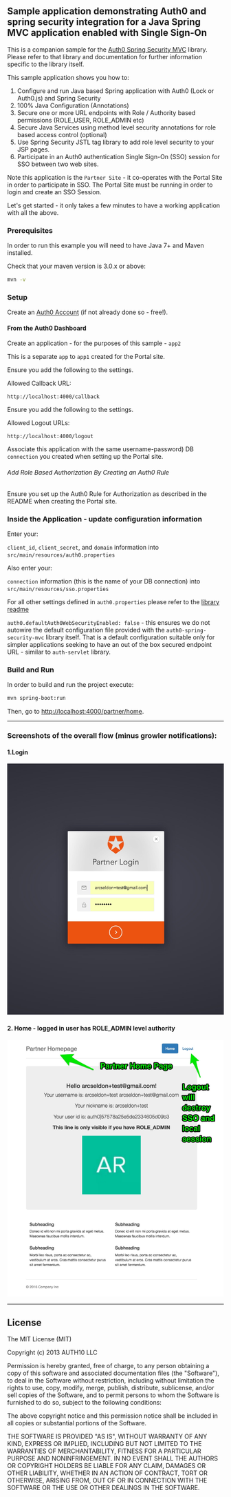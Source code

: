 ## Sample application demonstrating Auth0 and spring security integration for a Java Spring MVC application enabled with Single Sign-On

This is a companion sample for the [Auth0 Spring Security MVC](https://github.com/auth0/auth0-spring-security-mvc) library.
Please refer to that library and documentation for further information specific to the library itself.

This sample application shows you how to:

 1. Configure and run Java based Spring application with Auth0 (Lock or Auth0.js) and Spring Security
 2. 100% Java Configuration (Annotations)
 3. Secure one or more URL endpoints with Role / Authority based permissions (ROLE_USER, ROLE_ADMIN etc)
 4. Secure Java Services using method level security annotations for role based access control (optional)
 5. Use Spring Security JSTL tag library to add role level security to your JSP pages.
 6. Participate in an Auth0 authentication Single Sign-On (SSO) session for SSO between two web sites.

 Note this application is the `Partner Site` - it co-operates with the Portal Site
 in order to participate in SSO. The Portal Site must be running in order to login and create an SSO Session.

Let's get started - it only takes a few minutes to have a working application with all the above.

### Prerequisites

In order to run this example you will need to have Java 7+ and Maven installed.

Check that your maven version is 3.0.x or above:

```sh
mvn -v
```

### Setup

Create an [Auth0 Account](https://auth0.com) (if not already done so - free!).


#### From the Auth0 Dashboard

Create an application - for the purposes of this sample - `app2`

This is a separate `app` to `app1` created for the Portal site.

Ensure you add the following to the settings.

Allowed Callback URL:

```
http://localhost:4000/callback
```

Ensure you add the following to the settings.

Allowed Logout URLs:

```
http://localhost:4000/logout
```

Associate this application with the same username-password) DB `connection` you created
when setting up the Portal site.


###### Add Role Based Authorization By Creating an Auth0 Rule

Ensure you set up the Auth0 Rule for Authorization as described in the README when creating the Portal site.


### Inside the Application - update configuration information

Enter your:

`client_id`, `client_secret`, and `domain` information into `src/main/resources/auth0.properties`

Also enter your:

`connection` information (this is the name of your DB connection) into `src/main/resources/sso.properties`

For all other settings defined in `auth0.properties` please refer to the [library readme](https://github.com/auth0/auth0-spring-security-mvc#auth0configuration)

`auth0.defaultAuth0WebSecurityEnabled: false` - this ensures we do not autowire the default configuration file
provided with the `auth0-spring-security-mvc` library itself. That is a default configuration suitable only for
simpler applications seeking to have an out of the box secured endpoint URL - similar to `auth-servlet` library.


### Build and Run

In order to build and run the project execute:

```sh
mvn spring-boot:run
```

Then, go to [http://localhost:4000/partner/home](http://localhost:4000/partner/home).

---

### Screenshots of the overall flow (minus growler notifications):


#### 1.Login

![](img/1.login.jpg)

#### 2. Home - logged in user has ROLE_ADMIN level authority

![](img/2.home.jpg)


---


## License

The MIT License (MIT)

Copyright (c) 2013 AUTH10 LLC

Permission is hereby granted, free of charge, to any person obtaining a copy
of this software and associated documentation files (the "Software"), to deal
in the Software without restriction, including without limitation the rights
to use, copy, modify, merge, publish, distribute, sublicense, and/or sell
copies of the Software, and to permit persons to whom the Software is
furnished to do so, subject to the following conditions:

The above copyright notice and this permission notice shall be included in
all copies or substantial portions of the Software.

THE SOFTWARE IS PROVIDED "AS IS", WITHOUT WARRANTY OF ANY KIND, EXPRESS OR
IMPLIED, INCLUDING BUT NOT LIMITED TO THE WARRANTIES OF MERCHANTABILITY,
FITNESS FOR A PARTICULAR PURPOSE AND NONINFRINGEMENT. IN NO EVENT SHALL THE
AUTHORS OR COPYRIGHT HOLDERS BE LIABLE FOR ANY CLAIM, DAMAGES OR OTHER
LIABILITY, WHETHER IN AN ACTION OF CONTRACT, TORT OR OTHERWISE, ARISING FROM,
OUT OF OR IN CONNECTION WITH THE SOFTWARE OR THE USE OR OTHER DEALINGS IN
THE SOFTWARE.
